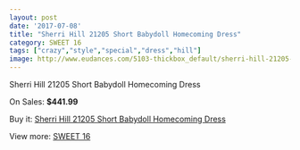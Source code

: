 ```yaml
---
layout: post
date: '2017-07-08'
title: "Sherri Hill 21205 Short Babydoll Homecoming Dress"
category: SWEET 16
tags: ["crazy","style","special","dress","hill"]
image: http://www.eudances.com/5103-thickbox_default/sherri-hill-21205-short-babydoll-homecoming-dress.jpg
---
```

Sherri Hill 21205 Short Babydoll Homecoming Dress

On Sales: **$441.99**
<a href="https://www.eudances.com/en/sweet-16/1723-sherri-hill-21205-short-babydoll-homecoming-dress.html"><amp-img layout="responsive" width="600" height="600" src="//www.eudances.com/5103-thickbox_default/sherri-hill-21205-short-babydoll-homecoming-dress.jpg" alt="Sherri Hill 21205 Short Babydoll Homecoming Dress 0" /></a>
<a href="https://www.eudances.com/en/sweet-16/1723-sherri-hill-21205-short-babydoll-homecoming-dress.html"><amp-img layout="responsive" width="600" height="600" src="//www.eudances.com/5104-thickbox_default/sherri-hill-21205-short-babydoll-homecoming-dress.jpg" alt="Sherri Hill 21205 Short Babydoll Homecoming Dress 1" /></a>

Buy it: [Sherri Hill 21205 Short Babydoll Homecoming Dress](https://www.eudances.com/en/sweet-16/1723-sherri-hill-21205-short-babydoll-homecoming-dress.html "Sherri Hill 21205 Short Babydoll Homecoming Dress")

View more: [SWEET 16](https://www.eudances.com/en/18-sweet-16 "SWEET 16")